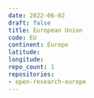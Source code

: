 ```yaml
---
date: 2022-06-02
draft: false
title: European Union
code: EU
continent: Europe
latitude:
longitude:
repo_count: 1
repositories:
- open-research-europe
---
```



